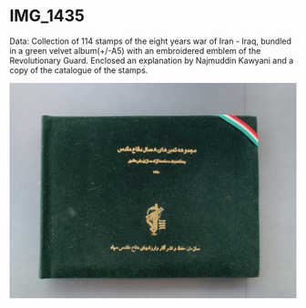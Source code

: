 # IMG_1435

Data: Collection of 114 stamps of the eight years war of Iran - Iraq, bundled in a green velvet album(+/-A5) with an embroidered emblem of the Revolutionary Guard. Enclosed an explanation by Najmuddin Kawyani and a copy of the catalogue of the stamps.

![IMG_1435/IMG_1435.jpg](IMG_1435/IMG_1435.jpg)